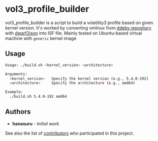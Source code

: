 # vol3_profile_builder

vol3_profile_builder is a script to build a volatility3 profile based on given kernel version. It's worked by converting vmlinux from [ddebs repository](http://ddebs.ubuntu.com/pool/main/l/) with [dwarf2json](https://github.com/volatilityfoundation/dwarf2json) into ISF file. Mainly tested on Ubuntu-based virtual machine with `generic` kernel image

## Usage

```bash
Usage: ./build.sh <kernel_version> <architecture>

Arguments:
  <kernel_version>   Specify the kernel version (e.g., 5.4.0-192)
  <architecture>     Specify the architecture (e.g., amd64)

Example:
  ./build.sh 5.4.0-192 amd64
```

## Authors

* **hanasuru** - *Initial work* 

See also the list of [contributors](https://github.com/hanasuru/vol3_profile_builder/contributors) who participated in this project.
